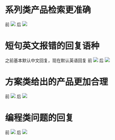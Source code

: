 # 系列类产品检索更准确
前
![](Pasted%20image%2020250722144022.png)
后
![](Pasted%20image%2020250722143957.png)


# 短句英文报错的回复语种
之前基本默认中文回复，现在默认英语回复
前
![](Pasted%20image%2020250722144146.png)
后
![](Pasted%20image%2020250722144159.png)



# 方案类给出的产品更加合理
前
![](Pasted%20image%2020250722150621.png)
后
![](Pasted%20image%2020250722150635.png)



# 编程类问题的回复
前
![](Pasted%20image%2020250725145056.png)
后
![](Pasted%20image%2020250725145135.png)